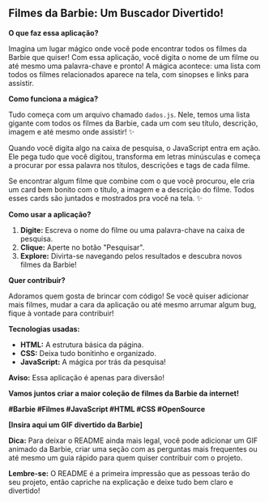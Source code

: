 ##  **Filmes da Barbie: Um Buscador Divertido!**

**O que faz essa aplicação?**

Imagina um lugar mágico onde você pode encontrar todos os filmes da Barbie que quiser!  Com essa aplicação, você digita o nome de um filme ou até mesmo uma palavra-chave e pronto! A mágica acontece: uma lista com todos os filmes relacionados aparece na tela, com sinopses e links para assistir. 

**Como funciona a mágica?**

Tudo começa com um arquivo chamado `dados.js`. Nele, temos uma lista gigante com todos os filmes da Barbie, cada um com seu título, descrição, imagem e até mesmo onde assistir! ✨

Quando você digita algo na caixa de pesquisa, o JavaScript entra em ação. Ele pega tudo que você digitou, transforma em letras minúsculas e começa a procurar por essa palavra nos títulos, descrições e tags de cada filme. 

Se encontrar algum filme que combine com o que você procurou, ele cria um card bem bonito com o título, a imagem e a descrição do filme. Todos esses cards são juntados e mostrados pra você na tela. ✨

**Como usar a aplicação?**

1. **Digite:** Escreva o nome do filme ou uma palavra-chave na caixa de pesquisa.
2. **Clique:** Aperte no botão "Pesquisar".
3. **Explore:** Divirta-se navegando pelos resultados e descubra novos filmes da Barbie! 

**Quer contribuir?**

Adoramos quem gosta de brincar com código! Se você quiser adicionar mais filmes, mudar a cara da aplicação ou até mesmo arrumar algum bug, fique à vontade para contribuir! 

**Tecnologias usadas:**

* **HTML:** A estrutura básica da página.
* **CSS:** Deixa tudo bonitinho e organizado.
* **JavaScript:** A mágica por trás da pesquisa!

**Aviso:** Essa aplicação é apenas para diversão! 

**Vamos juntos criar a maior coleção de filmes da Barbie da internet!** 

**#Barbie #Filmes #JavaScript #HTML #CSS #OpenSource**

**[Insira aqui um GIF divertido da Barbie]**

**Dica:** Para deixar o README ainda mais legal, você pode adicionar um GIF animado da Barbie, criar uma seção com as perguntas mais frequentes ou até mesmo um guia rápido para quem quiser contribuir com o projeto. 

**Lembre-se:** O README é a primeira impressão que as pessoas terão do seu projeto, então capriche na explicação e deixe tudo bem claro e divertido! 
